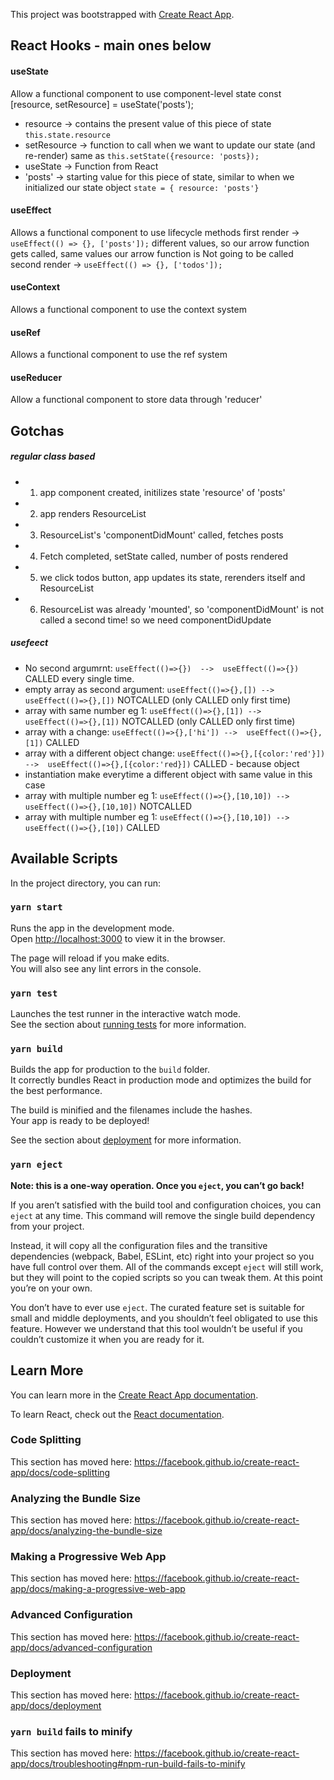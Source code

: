 This project was bootstrapped with [Create React App](https://github.com/facebook/create-react-app).

## React Hooks - main ones below
#### useState
Allow a functional component to use component-level state
const [resource, setResource] = useState('posts');
- resource -> contains the present value of this piece of state
`this.state.resource`
- setResource -> function to call when we want to update our state (and re-render) same as `this.setState({resource: 'posts});`
- useState -> Function from React
- 'posts' -> starting value for this piece of state, similar to when we initialized our state object `state = { resource: 'posts'}`

#### useEffect
Allows a functional component to use lifecycle methods
first render -> `useEffect(() => {}, ['posts']);`
different values, so our arrow function gets called, same values our arrow function is Not going to be called
second render -> `useEffect(() => {}, ['todos']);`

#### useContext
Allows a functional component to use the context system

#### useRef
Allows a functional component to use the ref system

#### useReducer
Allow a functional component to store data through 'reducer'

## Gotchas
##### regular class based
- 1) app component created, initilizes state 'resource' of 'posts'
- 2) app renders ResourceList
- 3) ResourceList's 'componentDidMount' called, fetches posts
- 4) Fetch completed, setState called, number of posts rendered
- 5) we click todos button, app updates its state, rerenders itself and ResourceList
- 6) ResourceList was already 'mounted', so 'componentDidMount' is not called a second time! so we need componentDidUpdate


##### usefeect
- No second argumrnt: `useEffect(()=>{})  -->  useEffect(()=>{})` CALLED every single time.
- empty array as second argument: `useEffect(()=>{},[]) -->  useEffect(()=>{},[])` NOTCALLED (only CALLED only first time)
- array with same number eg 1: `useEffect(()=>{},[1]) -->  useEffect(()=>{},[1])` NOTCALLED (only CALLED only first time)
- array with a change: `useEffect(()=>{},['hi']) -->  useEffect(()=>{},[1])` CALLED 
- array with a different object change: `useEffect(()=>{},[{color:'red'}]) -->  useEffect(()=>{},[{color:'red}])` CALLED - because object
- instantiation make everytime a different object with same value in this case
- array with multiple number eg 1: `useEffect(()=>{},[10,10]) --> useEffect(()=>{},[10,10])` NOTCALLED
- array with multiple number eg 1: `useEffect(()=>{},[10,10]) --> useEffect(()=>{},[10])` CALLED


## Available Scripts

In the project directory, you can run:

### `yarn start`

Runs the app in the development mode.<br />
Open [http://localhost:3000](http://localhost:3000) to view it in the browser.

The page will reload if you make edits.<br />
You will also see any lint errors in the console.

### `yarn test`

Launches the test runner in the interactive watch mode.<br />
See the section about [running tests](https://facebook.github.io/create-react-app/docs/running-tests) for more information.

### `yarn build`

Builds the app for production to the `build` folder.<br />
It correctly bundles React in production mode and optimizes the build for the best performance.

The build is minified and the filenames include the hashes.<br />
Your app is ready to be deployed!

See the section about [deployment](https://facebook.github.io/create-react-app/docs/deployment) for more information.

### `yarn eject`

**Note: this is a one-way operation. Once you `eject`, you can’t go back!**

If you aren’t satisfied with the build tool and configuration choices, you can `eject` at any time. This command will remove the single build dependency from your project.

Instead, it will copy all the configuration files and the transitive dependencies (webpack, Babel, ESLint, etc) right into your project so you have full control over them. All of the commands except `eject` will still work, but they will point to the copied scripts so you can tweak them. At this point you’re on your own.

You don’t have to ever use `eject`. The curated feature set is suitable for small and middle deployments, and you shouldn’t feel obligated to use this feature. However we understand that this tool wouldn’t be useful if you couldn’t customize it when you are ready for it.

## Learn More

You can learn more in the [Create React App documentation](https://facebook.github.io/create-react-app/docs/getting-started).

To learn React, check out the [React documentation](https://reactjs.org/).

### Code Splitting

This section has moved here: https://facebook.github.io/create-react-app/docs/code-splitting

### Analyzing the Bundle Size

This section has moved here: https://facebook.github.io/create-react-app/docs/analyzing-the-bundle-size

### Making a Progressive Web App

This section has moved here: https://facebook.github.io/create-react-app/docs/making-a-progressive-web-app

### Advanced Configuration

This section has moved here: https://facebook.github.io/create-react-app/docs/advanced-configuration

### Deployment

This section has moved here: https://facebook.github.io/create-react-app/docs/deployment

### `yarn build` fails to minify

This section has moved here: https://facebook.github.io/create-react-app/docs/troubleshooting#npm-run-build-fails-to-minify
